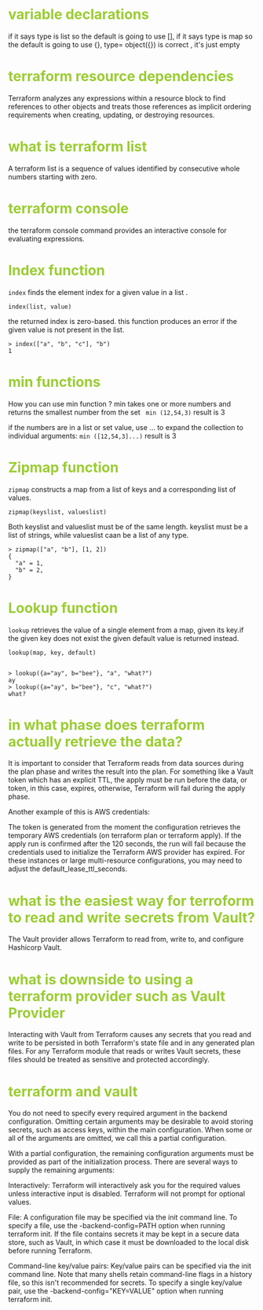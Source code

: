 <h1 style='color:yellowgreen'>variable declarations</h1>
if it says type is list so the default is going to use [],
if it says type is map so the default is going to use {},
type= object({}) is correct , it's just empty 

<h1 style='color:yellowgreen'>terraform resource dependencies</h1>
 Terraform analyzes any expressions within a resource block to find references to other objects and treats those references as implicit ordering requirements when creating, updating, or destroying resources.

<h1 style='color:yellowgreen'>what is terraform list </h1>
 A terraform list is a sequence of values identified by consecutive whole numbers starting with zero.
 <h1 style='color:yellowgreen'>terraform console </h1>
the terraform console command provides an interactive console for evaluating expressions.

<h1 style='color:yellowgreen'>Index function</h1>

`index` finds the element index for a given value in a list .

`index(list, value)`

the returned index is zero-based. this function produces an error if the given value is not present in the list.

```
> index(["a", "b", "c"], "b")
1
```

<h1 style='color:yellowgreen'>min functions</h1>

How you can use min function ?
min takes one or more numbers and returns the smallest number from the set 
` min (12,54,3)` result is 3

if the numbers are in a list or set value, use ... to expand the collection to individual arguments:
`min ([12,54,3]...)` result is 3

<h1 style='color:yellowgreen'>Zipmap function</h1>

`zipmap` constructs a map from a list of keys and a corresponding list of values.

`zipmap(keyslist, valueslist)`

Both keyslist and valueslist must be of the same length. keyslist must be a list of strings, while valueslist caan be a list of any type.

```
> zipmap(["a", "b"], [1, 2])
{
  "a" = 1,
  "b" = 2,
}

``` 

<h1 style='color:yellowgreen'>Lookup function</h1>

`lookup` retrieves the value of a single element from a map, given its key.if the given key does not exist the given default value is returned instead.

`lookup(map, key, default)`
``` 

> lookup({a="ay", b="bee"}, "a", "what?")
ay
> lookup({a="ay", b="bee"}, "c", "what?")
what?

```


<h1 style='color:yellowgreen'>in what phase does terraform actually retrieve the data?</h1>
 It is important to consider that Terraform reads from data sources during the plan phase and writes the result into the plan. For something like a Vault token which has an explicit TTL, the apply must be run before the data, or token, in this case, expires, otherwise, Terraform will fail during the apply phase.
 
Another example of this is AWS credentials:

The token is generated from the moment the configuration retrieves the temporary AWS credentials (on terraform plan or terraform apply). If the apply run is confirmed after the 120 seconds, the run will fail because the credentials used to initialize the Terraform AWS provider has expired. For these instances or large multi-resource configurations, you may need to adjust the default_lease_ttl_seconds.


<h1 style='color:yellowgreen'>what is the easiest way for terroform to read and write secrets from Vault?</h1>
The Vault provider allows Terraform to read from, write to, and configure Hashicorp Vault.



<h1 style='color:yellowgreen'>what is downside to using a terraform provider such as Vault Provider</h1> Interacting with Vault from Terraform causes any secrets that you read and write to be persisted in both Terraform's state file and in any generated plan files. For any Terraform module that reads or writes Vault secrets, these files should be treated as sensitive and protected accordingly.

<h1 style='color:yellowgreen'>terraform and vault</h1>
You do not need to specify every required argument in the backend configuration. Omitting certain arguments may be desirable to avoid storing secrets, such as access keys, within the main configuration. When some or all of the arguments are omitted, we call this a partial configuration.

With a partial configuration, the remaining configuration arguments must be provided as part of the initialization process. There are several ways to supply the remaining arguments:

Interactively: Terraform will interactively ask you for the required values unless interactive input is disabled. Terraform will not prompt for optional values.

File: A configuration file may be specified via the init command line. To specify a file, use the -backend-config=PATH option when running terraform init. If the file contains secrets it may be kept in a secure data store, such as Vault, in which case it must be downloaded to the local disk before running Terraform.

Command-line key/value pairs: Key/value pairs can be specified via the init command line. Note that many shells retain command-line flags in a history file, so this isn't recommended for secrets. To specify a single key/value pair, use the -backend-config="KEY=VALUE" option when running terraform init.
